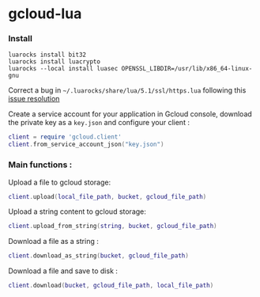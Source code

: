 # gcloud-lua

### Install

    luarocks install bit32
    luarocks install luacrypto
    luarocks --local install luasec OPENSSL_LIBDIR=/usr/lib/x86_64-linux-gnu

Correct a bug in `~/.luarocks/share/lua/5.1/ssl/https.lua` following this [issue resolution](https://github.com/brunoos/luasec/issues/44)

Create a service account for your application in Gcloud console, download the private key as a `key.json` and configure your client :

```lua
client = require 'gcloud.client'
client.from_service_account_json("key.json")
```

### Main functions :

Upload a file to gcloud storage:

```lua
client.upload(local_file_path, bucket, gcloud_file_path)
```

Upload a string content to gcloud storage:

```lua
client.upload_from_string(string, bucket, gcloud_file_path)
```


Download a file as a string :

```lua
client.download_as_string(bucket, gcloud_file_path)
```

Download a file and save to disk :

```lua
client.download(bucket, gcloud_file_path, local_file_path)
```

